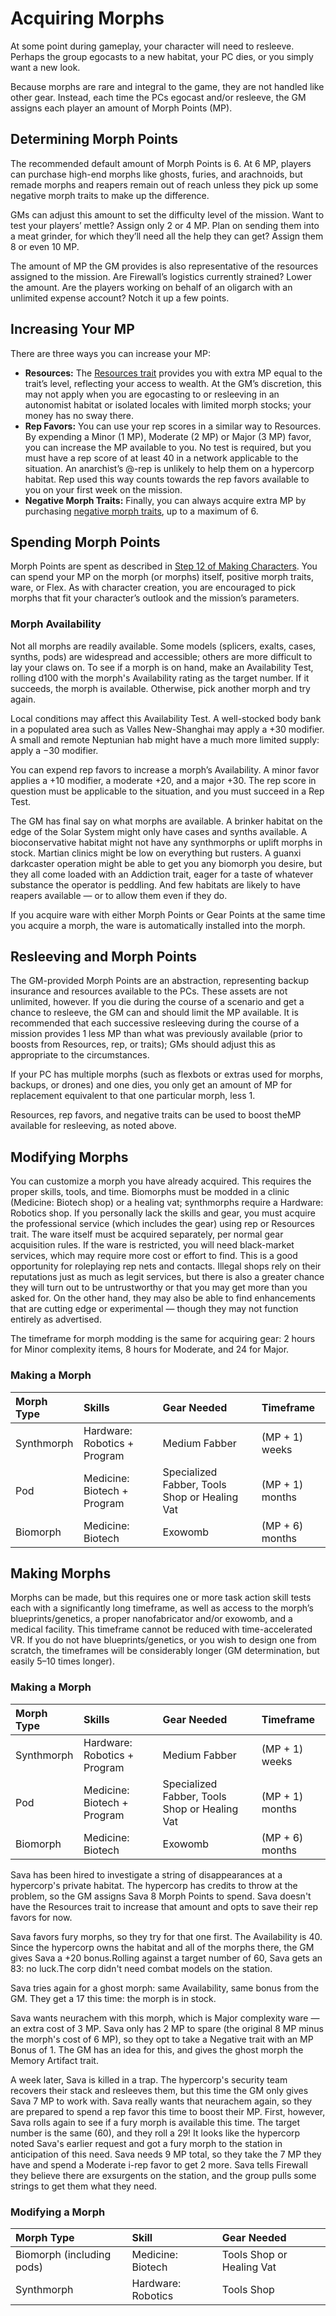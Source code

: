 # Acquiring Morphs

At some point during gameplay, your character will need to resleeve. Perhaps the group egocasts to a new habitat, your PC dies, or you simply want a new look.

Because morphs are rare and integral to the game, they are not handled like other gear. Instead, each time the PCs egocast and/or resleeve, the GM assigns each player an amount of Morph Points (MP).

## Determining Morph Points

The recommended default amount of Morph Points is 6. At 6&nbsp;MP, players can purchase high-end morphs like ghosts, furies, and arachnoids, but remade morphs and reapers remain out of reach unless they pick up some negative morph traits to make up the difference.

GMs can adjust this amount to set the difficulty level of the mission. Want to test your players’ mettle? Assign only 2 or 4&nbsp;MP. Plan on sending them into a meat grinder, for which they’ll need all the help they can get? Assign them 8 or even 10&nbsp;MP.

The amount of MP the GM provides is also representative of the resources assigned to the mission. Are Firewall’s logistics currently strained? Lower the amount. Are the players working on behalf of an oligarch with an unlimited expense account? Notch it up a few points.

## Increasing Your MP

There are three ways you can increase your MP:

- **Resources:** The [Resources trait](../04/28-traits.md#resources) provides you with extra MP equal to the trait’s level, reflecting your access to wealth. At the GM’s discretion, this may not apply when you are egocasting to or resleeving in an autonomist habitat or isolated locales with limited morph stocks; your money has no sway there.
- **Rep Favors:** You can use your rep scores in a similar way to Resources. By expending a Minor (1&nbsp;MP), Moderate (2&nbsp;MP) or Major (3&nbsp;MP) favor, you can increase the MP available to you. No test is required, but you must have a rep score of at least 40 in a network applicable to the situation. An anarchist’s @-rep is unlikely to help them on a hypercorp habitat. Rep used this way counts towards the rep favors available to you on your first week on the mission.
- **Negative Morph Traits:** Finally, you can always acquire extra MP by purchasing [negative morph traits](../04/28-traits.md#negative-traits), up to a maximum of 6.

## Spending Morph Points

Morph Points are spent as described in [Step 12 of Making Characters](../04/15-step-12-starting-morph-gear.md). You can spend your MP on the morph (or morphs) itself, positive morph traits, ware, or Flex. As with character creation, you are encouraged to pick morphs that fit your character’s outlook and the mission’s parameters.

### Morph Availability

Not all morphs are readily available. Some models (splicers, exalts, cases, synths, pods) are widespread and accessible; others are more difficult to lay your claws on. To see if a morph is on hand, make an Availability Test, rolling d100 with the morph's Availability rating as the target number. If it succeeds, the morph is available. Otherwise, pick another morph and try again.

Local conditions may affect this Availability Test. A well-stocked body bank in a populated area such as Valles New-Shanghai may apply a +30 modifier. A small and remote Neptunian hab might have a much more limited supply: apply a −30 modifier.

You can expend rep favors to increase a morph’s Availability. A minor favor applies a +10 modifier, a moderate +20, and a major +30. The rep score in question must be applicable to the situation, and you must succeed in a Rep Test.

The GM has final say on what morphs are available. A brinker habitat on the edge of the Solar System might only have cases and synths available. A bioconservative habitat might not have any synthmorphs or uplift morphs in stock. Martian clinics might be low on everything but rusters. A guanxi darkcaster operation might be able to get you any biomorph you desire, but they all come loaded with an Addiction trait, eager for a taste of whatever substance the operator is peddling. And few habitats are likely to have reapers available — or to allow them even if they do.

If you acquire ware with either Morph Points or Gear Points at the same time you acquire a morph, the ware is automatically installed into the morph.

## Resleeving and Morph Points

The GM-provided Morph Points are an abstraction, representing backup insurance and resources available to the PCs. These assets are not unlimited, however. If you die during the course of a scenario and get a chance to resleeve, the GM can and should limit the MP available. It is recommended that each successive resleeving during the course of a mission provides 1 less MP than what was previously available (prior to boosts from Resources, rep, or traits); GMs should adjust this as appropriate to the circumstances.

If your PC has multiple morphs (such as flexbots or extras used for morphs, backups, or drones) and one dies, you only get an amount of MP for replacement equivalent to that one particular morph, less 1.

Resources, rep favors, and negative traits can be used to boost theMP available for resleeving, as noted above.

## Modifying Morphs

You can customize a morph you have already acquired. This requires the proper skills, tools, and time. Biomorphs must be modded in a clinic (Medicine: Biotech shop) or a healing vat; synthmorphs require a Hardware: Robotics shop. If you personally lack the skills and gear, you must acquire the professional service (which includes the gear) using rep or Resources trait. The ware itself must be acquired separately, per normal gear acquisition rules. If the ware is restricted, you will need black-market services, which may require more cost or effort to find. This is a good opportunity for roleplaying rep nets and contacts. Illegal shops rely on their reputations just as much as legit services, but there is also a greater chance they will turn out to be untrustworthy or that you may get more than you asked for. On the other hand, they may also be able to find enhancements that are cutting edge or experimental — though they may not function entirely as advertised.

The timeframe for morph modding is the same for acquiring gear: 2 hours for Minor complexity items, 8 hours for Moderate, and 24 for Major.

<!-- CLEANED blockquote class="table" -->

### Making a Morph

| Morph Type | Skills                       | Gear Needed                                   | Timeframe       |
| :--------- | :--------------------------- | :-------------------------------------------- | :-------------- |
| Synthmorph | Hardware: Robotics + Program | Medium Fabber                                 | (MP + 1) weeks  |
| Pod        | Medicine: Biotech + Program  | Specialized Fabber, Tools Shop or Healing Vat | (MP + 1) months |
| Biomorph   | Medicine: Biotech            | Exowomb                                       | (MP + 6) months |

<!-- CLEANED /blockquote -->

## Making Morphs

Morphs can be made, but this requires one or more task action skill tests each with a significantly long timeframe, as well as access to the morph’s blueprints/genetics, a proper nanofabricator and/or exowomb, and a medical facility. This timeframe cannot be reduced with time-accelerated VR. If you do not have blueprints/genetics, or you wish to design one from scratch, the timeframes will be considerably longer (GM determination, but easily 5–10 times longer).

<!-- CLEANED blockquote class="table" -->

### Making a Morph

| Morph Type | Skills                       | Gear Needed                                   | Timeframe       |
| :--------- | :--------------------------- | :-------------------------------------------- | :-------------- |
| Synthmorph | Hardware: Robotics + Program | Medium Fabber                                 | (MP + 1) weeks  |
| Pod        | Medicine: Biotech + Program  | Specialized Fabber, Tools Shop or Healing Vat | (MP + 1) months |
| Biomorph   | Medicine: Biotech            | Exowomb                                       | (MP + 6) months |

<!-- CLEANED /blockquote -->

<!-- CLEANED blockquote -->

Sava has been hired to investigate a string of disappearances at a hypercorp's private habitat. The hypercorp has credits to throw at the problem, so the GM assigns Sava 8 Morph Points to spend. Sava doesn't have the Resources trait to increase that amount and opts to save their rep favors for now.

Sava favors fury morphs, so they try for that one first. The Availability is 40. Since the hypercorp owns the habitat and all of the morphs there, the GM gives Sava a +20 bonus.Rolling against a target number of 60, Sava gets an 83: no luck.The corp didn't need combat models on the station.

Sava tries again for a ghost morph: same Availability, same bonus from the GM. They get a 17 this time: the morph is in stock.

Sava wants neurachem with this morph, which is Major complexity ware — an extra cost of 3&nbsp;MP. Sava only has 2&nbsp;MP to spare (the original 8&nbsp;MP minus the morph's cost of 6&nbsp;MP), so they opt to take a Negative trait with an MP Bonus of 1. The GM has an idea for this, and gives the ghost morph the Memory Artifact trait.

A week later, Sava is killed in a trap. The hypercorp's security team recovers their stack and resleeves them, but this time the GM only gives Sava 7&nbsp;MP to work with. Sava really wants that neurachem again, so they are prepared to spend a rep favor this time to boost their MP. First, however, Sava rolls again to see if a fury morph is available this time. The target number is the same (60), and they roll a 29! It looks like the hypercorp noted Sava's earlier request and got a fury morph to the station in anticipation of this need. Sava needs 9&nbsp;MP total, so they take the 7&nbsp;MP they have and spend a Moderate i-rep favor to get 2 more. Sava tells Firewall they believe there are exsurgents on the station, and the group pulls some strings to get them what they need.

<!-- CLEANED /blockquote -->

<!-- CLEANED blockquote class="table" -->

### Modifying a Morph

| Morph Type                | Skill              | Gear Needed               |
| :------------------------ | :----------------- | :------------------------ |
| Biomorph (including pods) | Medicine: Biotech  | Tools Shop or Healing Vat |
| Synthmorph                | Hardware: Robotics | Tools Shop                |

<!-- CLEANED /blockquote -->
